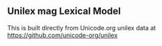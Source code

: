 Unilex mag Lexical Model
----------------------

This is built directly from Unicode.org unilex data at
https://github.com/unicode-org/unilex
